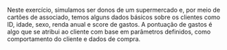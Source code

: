 Neste exercício, simulamos ser donos de um supermercado e, por meio de cartões de associado, temos alguns dados básicos sobre os clientes como ID, idade, sexo, renda anual e score de gastos. A pontuação de gastos é algo que se atribui ao cliente com base em parâmetros definidos, como comportamento do cliente e dados de compra.